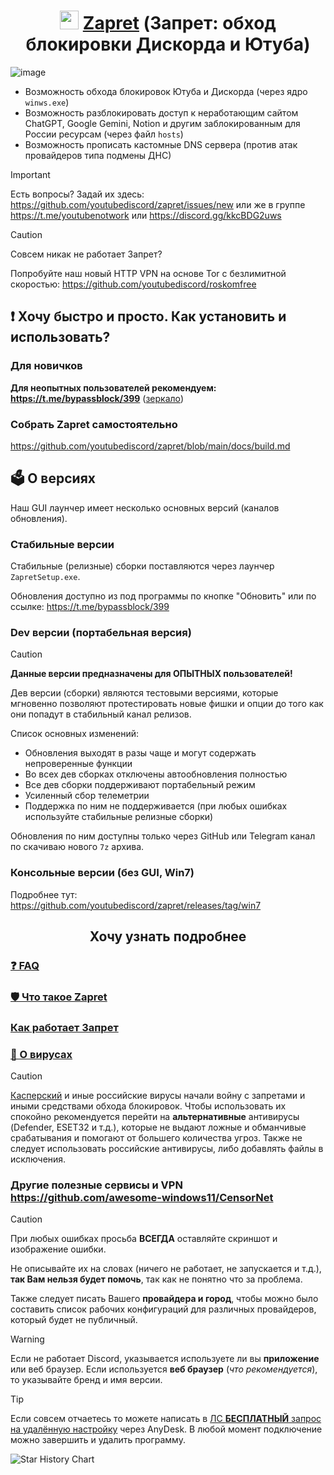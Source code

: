 <h1 align="center"><img src="https://i.imgur.com/uABXHHI.png" width="30px"></img> <a href="https://github.com/bol-van/zapret">Zapret</a> (Запрет: обход блокировки Дискорда и Ютуба) </h1>

![image](https://github.com/user-attachments/assets/60ca6d7e-9e24-4829-80e7-2ddc570560a3)

- Возможность обхода блокировок Ютуба и Дискорда (через ядро `winws.exe`)
- Возможность разблокировать доступ к неработающим сайтом ChatGPT, Google Gemini, Notion и другим заблокированным для России ресурсам (через файл `hosts`)
- Возможность прописать кастомные DNS сервера (против атак провайдеров типа подмены ДНС)

> [!IMPORTANT]  
> Есть вопросы? Задай их здесь: https://github.com/youtubediscord/zapret/issues/new или же в группе https://t.me/youtubenotwork или https://discord.gg/kkcBDG2uws

> [!CAUTION]  
> Совсем никак не работает Запрет?
> 
> Попробуйте наш новый HTTP VPN на основе Tor с безлимитной скоростью: https://github.com/youtubediscord/roskomfree

## ❗ Хочу быстро и просто. Как установить и использовать? 
### Для новичков
**Для неопытных пользователей рекомендуем: https://t.me/bypassblock/399** ([зеркало](https://github.com/youtubediscord/zapret/releases/latest/download/ZapretSetup.exe))

### Собрать Zapret самостоятельно
https://github.com/youtubediscord/zapret/blob/main/docs/build.md

## 🗳️ О версиях
Наш GUI лаунчер имеет несколько основных версий (каналов обновления).

### Стабильные версии
Стабильные (релизные) сборки поставляются через лаунчер `ZapretSetup.exe`.

Обновления доступно из под программы по кнопке "Обновить" или по ссылке: https://t.me/bypassblock/399

### Dev версии (портабельная версия)
> [!CAUTION]  
> **Данные версии предназначены для ОПЫТНЫХ пользователей!**

Дев версии (сборки) являются тестовыми версиями, которые мгновенно позволяют протестировать новые фишки и опции до того как они попадут в стабильный канал релизов.

Список основных изменений:
- Обновления выходят в разы чаще и могут содержать непроверенные функции
- Во всех дев сборках отключены автообновления полностью 
- Все дев сборки поддерживают портабельный режим
- Усиленный сбор телеметрии
- Поддержка по ним не поддерживается (при любых ошибках используйте стабильные релизные сборки)

Обновления по ним доступны только через GitHub или Telegram канал по скачиваю нового `7z` архива.

### Консольные версии (без GUI, Win7)
Подробнее тут: https://github.com/youtubediscord/zapret/releases/tag/win7

<h2 align="center">Хочу узнать подробнее </h2>

### [❓ FAQ](https://github.com/youtubediscord/zapret/blob/main/docs/faq.md)
### [🛡 Что такое Zapret](https://teletype.in/@censorliber/zapretvpndpi)
### [Как работает Запрет](https://github.com/youtubediscord/zapret/blob/main/docs/flags.md)
### [👾 О вирусах](https://teletype.in/@censorliber/zapretvirus)

> [!CAUTION]  
> [Касперский](https://github.com/bol-van/zapret/issues/611) и иные российские вирусы начали войну с запретами и иными средствами обхода блокировок. Чтобы использовать их спокойно рекомендуется перейти на **альтернативные** антивирусы (Defender, ESET32 и т.д.), которые не выдают ложные и обманчивые срабатывания и помогают от большего количества угроз. Также не следует использовать российские антивирусы, либо добавлять файлы в исключения.

### Другие полезные сервисы и VPN https://github.com/awesome-windows11/CensorNet

> [!CAUTION]  
> При любых ошибках просьба **ВСЕГДА** оставляйте скриншот и изображение ошибки.
> 
> Не описывайте их на словах (ничего не работает, не запускается и т.д.), **так Вам нельзя будет помочь**, так как не понятно что за проблема.
>
> 
> Также следует писать Вашего **провайдера и город**, чтобы можно было составить список рабочих конфигураций для различных провайдеров, который будет не публичный.

> [!WARNING]  
> Если не работает Discord, указывается используете ли вы **приложение** или веб браузер. Если используется **веб браузер** (_что рекомендуется_), то указывайте бренд и имя версии.

> [!TIP]  
> Если совсем отчаетесь то можете написать в [ЛС **БЕСПЛАТНЫЙ** запрос на удалённую настройку](https://t.me/youtubenotwork/4764) через AnyDesk. В любой момент подключение можно завершить и удалить программу.

 <picture>
   <source media="(prefers-color-scheme: dark)" srcset="https://api.star-history.com/svg?repos=youtubediscord/zapret&type=Date&theme=dark" />
   <source media="(prefers-color-scheme: light)" srcset="https://api.star-history.com/svg?repos=youtubediscord/zapret&type=Date" />
   <img alt="Star History Chart" src="https://api.star-history.com/svg?repos=youtubediscord/zapret&type=Date" />
 </picture>
